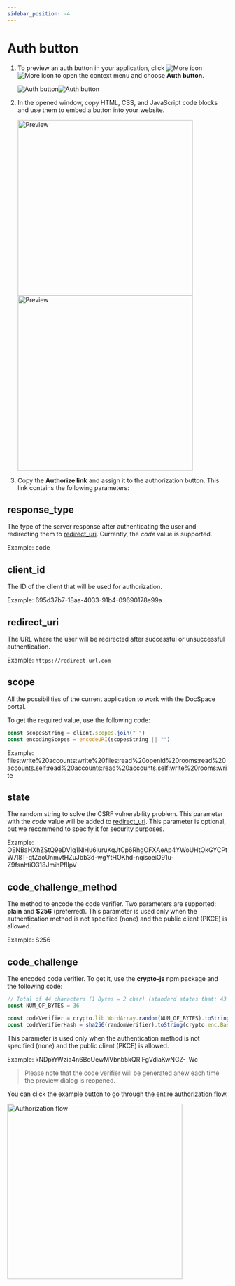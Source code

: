 ```yaml
---
sidebar_position: -4
---
```


# Auth button

1. To preview an auth button in your application, click ![More icon](/assets/images/docspace/more-icon.png#gh-light-mode-only)![More icon](/assets/images/docspace/more-icon.dark.png#gh-dark-mode-only) to open the context menu and choose **Auth button**.

   ![Auth button](/assets/images/docspace/auth-button.png#gh-light-mode-only)![Auth button](/assets/images/docspace/auth-button.dark.png#gh-dark-mode-only)

2. In the opened window, copy HTML, CSS, and JavaScript code blocks and use them to embed a button into your website.

    <img alt="Preview" src="/assets/images/docspace/preview.png#gh-light-mode-only" width="400px" /><img alt="Preview" src="/assets/images/docspace/preview.dark.png#gh-dark-mode-only" width="400px" />

3. Copy the **Authorize link** and assign it to the authorization button. This link contains the following parameters:

## response_type

The type of the server response after authenticating the user and redirecting them to [redirect_uri](#redirect_uri). Currently, the *code* value is supported.

Example: code

## client_id

The ID of the client that will be used for authorization.

Example: 695d37b7-18aa-4033-91b4-09690178e99a

## redirect_uri

The URL where the user will be redirected after successful or unsuccessful authentication.

Example: `https://redirect-url.com`

## scope

All the possibilities of the current application to work with the DocSpace portal.

To get the required value, use the following code:

``` ts
const scopesString = client.scopes.join(" ")
const encodingScopes = encodeURI(scopesString || "")
```

Example: files:write%20accounts:write%20files:read%20openid%20rooms:read%20accounts.self:read%20accounts:read%20accounts.self:write%20rooms:write

## state

The random string to solve the CSRF vulnerability problem. This parameter with the *code* value will be added to [redirect_uri](#redirect_uri). This parameter is optional, but we recommend to specify it for security purposes.

Example: OENBaHXhZStQ9eDVIq1NlHu6luruKqJtCp6RhgOFXAeAp4YWoUHtOkGYCPtW7l8T-qtZaoUnmvtHZuJbb3d-wgYtHOKhd-nqisoeiO91u-Z9fsnhtiO318JmihPflIpV

## code_challenge_method

The method to encode the code verifier. Two parameters are supported: **plain** and **S256** (preferred). This parameter is used only when the authentication method is not specified (none) and the public client (PKCE) is allowed.

Example: S256

## code_challenge

The encoded code verifier. To get it, use the **crypto-js** npm package and the following code:

``` ts
// Total of 44 characters (1 Bytes = 2 char) (standard states that: 43 chars <= //verifier <= 128 chars)
const NUM_OF_BYTES = 36

const codeVerifier = crypto.lib.WordArray.random(NUM_OF_BYTES).toString()
const codeVerifierHash = sha256(randomVerifier).toString(crypto.enc.Base64)
```

This parameter is used only when the authentication method is not specified (none) and the public client (PKCE) is allowed.

Example: kNDpYrWzia4n6BoUewMVbnb5kQRIFgVdiaKwNGZ-_Wc

> Please note that the code verifier will be generated anew each time the preview dialog is reopened.

You can click the example button to go through the entire [authorization flow](./authorization-flow.md).

<img alt="Authorization flow" src="/assets/images/docspace/authorization-flow.png" width="400px" />

